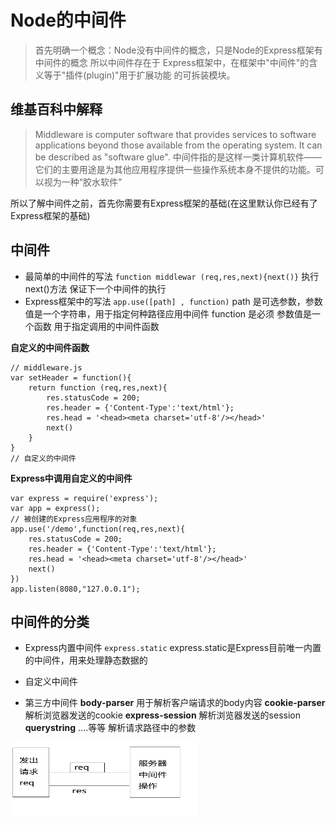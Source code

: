 # Node的中间件
> 首先明确一个概念：Node没有中间件的概念，只是Node的Express框架有中间件的概念
所以中间件存在于 Express框架中，在框架中"中间件"的含义等于"插件(plugin)"用于扩展功能
的可拆装模块。

## 维基百科中解释
> Middleware is computer software that provides services to software applications beyond those available from the operating system. It can be described as "software glue". 中间件指的是这样一类计算机软件——它们的主要用途是为其他应用程序提供一些操作系统本身不提供的功能。可以视为一种“胶水软件”

所以了解中间件之前，首先你需要有Express框架的基础(在这里默认你已经有了Express框架的基础)

## 中间件
- 最简单的中间件的写法 ```function middlewar (req,res,next){next()}```
  执行next()方法 保证下一个中间件的执行
- Express框架中的写法 ```app.use([path] , function)```
  path 是可选参数，参数值是一个字符串，用于指定何种路径应用中间件
  function 是必须  参数值是一个函数    用于指定调用的中间件函数

**自定义的中间件函数**
```
// middleware.js
var setHeader = function(){
	return function (req,res,next){
		res.statusCode = 200;
		res.header = {'Content-Type':'text/html'};
		res.head = '<head><meta charset='utf-8'/></head>'
		next()
	}
}
// 自定义的中间件
```

**Express中调用自定义的中间件**
```
var express = require('express');
var app = express();
// 被创建的Express应用程序的对象
app.use('/demo',function(req,res,next){
	res.statusCode = 200;
	res.header = {'Content-Type':'text/html'};
	res.head = '<head><meta charset='utf-8'/></head>'
	next()
})
app.listen(8080,"127.0.0.1");
```

## 中间件的分类 
- Express内置中间件 ```express.static```
  express.static是Express目前唯一内置的中间件，用来处理静态数据的

- 自定义中间件

- 第三方中间件
  **body-parser**
	用于解析客户端请求的body内容
  **cookie-parser**
	解析浏览器发送的cookie
  **express-session**
	解析浏览器发送的session
  **querystring** ....等等
	解析请求路径中的参数

<img src="img.png" width = "300" height = "120" />